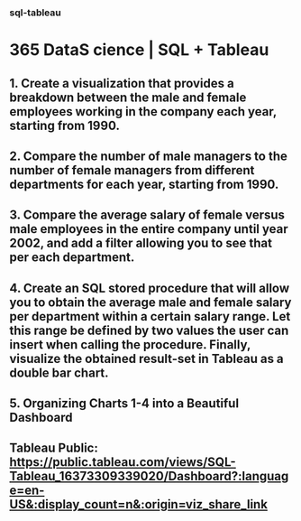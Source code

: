 ### sql-tableau
# 365 DataS cience | SQL + Tableau
## 1. Create a visualization that provides a breakdown between the male and female employees working in the company each year, starting from 1990.
## 2. Compare the number of male managers to the number of female managers from different departments for each year, starting from 1990.
## 3. Compare the average salary of female versus male employees in the entire company until year 2002, and add a filter allowing you to see that per each department.
## 4. Create an SQL stored procedure that will allow you to obtain the average male and female salary per department within a certain salary range. Let this range be defined by two values the user can insert when calling the procedure. Finally, visualize the obtained result-set in Tableau as a double bar chart.
## 5. Organizing Charts 1-4 into a Beautiful Dashboard

## Tableau Public: https://public.tableau.com/views/SQL-Tableau_16373309339020/Dashboard?:language=en-US&:display_count=n&:origin=viz_share_link
